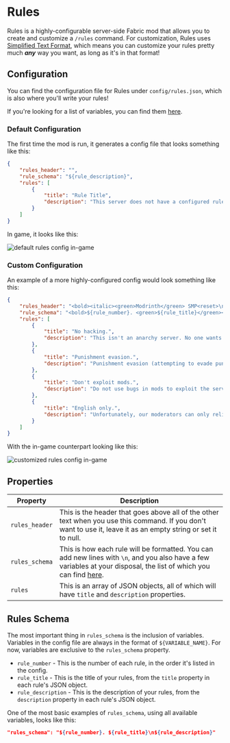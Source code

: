 # Rules

Rules is a highly-configurable server-side Fabric mod that allows you to create and customize a `/rules` command.
For customization, Rules uses [Simplified Text Format](https://placeholders.pb4.eu/user/text-format/),
which means you can customize your rules pretty much ***any*** way you want, as long as it's in that format!

## Configuration

You can find the configuration file for Rules under `config/rules.json`, which is also where you'll write your rules!

If you're looking for a list of variables, you can find them [here](#rules-schema).

### Default Configuration

The first time the mod is run, it generates a config file that looks something like this:

```json
{
    "rules_header": "",
    "rule_schema": "${rule_description}",
    "rules": [
        {
            "title": "Rule Title",
            "description": "This server does not have a configured rules.json file yet!\n<gray>Learn how to create one <underline><blue><url:'https://github.com/Lilydev-by-jade/Rules'>here</url></blue></underline>.</gray>"
        }
    ]
}
```

In game, it looks like this:

![default rules config in-game](/img/custom/default_rules.png)

### Custom Configuration

An example of a more highly-configured config would look something like this:

```json
{
    "rules_header": "<bold><italic><green>Modrinth</green> SMP<reset>\n",
    "rule_schema": "<bold>${rule_number}. <green>${rule_title}</green></bold>\n${rule_description}\n",
    "rules": [
        {
            "title": "No hacking.",
            "description": "This isn't an anarchy server. No one wants you to cheat here!"
        },
        {
            "title": "Punishment evasion.",
            "description": "Punishment evasion (attempting to evade punishment for breaking the rules) will be met with a permanent ban."
        },
        {
            "title": "Don't exploit mods.",
            "description": "Do not use bugs in mods to exploit the server."
        },
        {
            "title": "English only.",
            "description": "Unfortunately, our moderators can only reliably moderate in English."
        }
    ]
}
```

With the in-game counterpart looking like this:

![customized rules config in-game](/gif/modrinth_smp_rules.gif)

## Properties

|Property|Description|
|--------|-----------|
|`rules_header`|This is the header that goes above all of the other text when you use this command. If you don't want to use it, leave it as an empty string or set it to null.|
|`rules_schema`|This is how each rule will be formatted. You can add new lines with `\n`, and you also have a few variables at your disposal, the list of which you can find [here](#rules-schema).|
|`rules`|This is an array of JSON objects, all of which will have `title` and `description` properties.|

## Rules Schema

The most important thing in `rules_schema` is the inclusion of variables.
Variables in the config file are always in the format of `${VARIABLE_NAME}`.
For now, variables are exclusive to the `rules_schema` property.

* `rule_number` - This is the number of each rule, in the order it's listed in the config.
* `rule_title` - This is the title of your rules, from the `title` property in each rule's JSON object.
* `rule_description` - This is the description of your rules, from the `description` property in each rule's JSON object.

One of the most basic examples of `rules_schema`, using all available variables, looks like this:

```json
"rules_schema": "${rule_number}. ${rule_title}\n${rule_description}"
```

